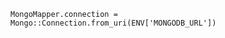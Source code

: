 <!-- usedin: [ _includes/_inlines/Deployment/Rails/padrino-stacks/padrino-stacks_mongomapper-v1.md] -->

```
MongoMapper.connection = Mongo::Connection.from_uri(ENV['MONGODB_URL'])
```
